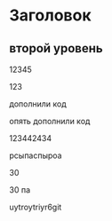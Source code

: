 # Заголовок

## второй уровень

12345

123

дополнили код

опять дополнили код

123442434

рсыпаспыроа

30

30
па

uytroytriyr6git 